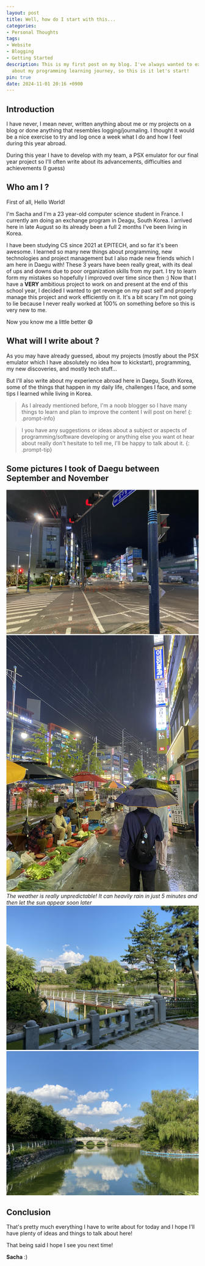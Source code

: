```yaml
---
layout: post
title: Well, how do I start with this...
categories:
- Personal Thoughts
tags:
- Website
- Blogging
- Getting Started
description: This is my first post on my blog. I've always wanted to experiment writing
  about my programming learning journey, so this is it let's start!
pin: true
date: 2024-11-01 20:16 +0900
---
```

## Introduction

I have never, I mean never, written anything about me or my projects on a blog or done anything that resembles logging/journaling. I thought it would be a nice exercise to try and log once a week what I do and how I feel during this year abroad.

During this year I have to develop with my team, a PSX emulator for our final year project so I'll often write about its advancements, difficulties and achievements (I guess)

## Who am I ?

First of all, Hello World!

I'm Sacha and I'm a 23 year-old computer science student in France. I currently am doing an exchange program in Deagu, South Korea. I arrived here in late August so its already been a full 2 months I've been living in Korea.

I have been studying CS since 2021 at EPITECH, and so far it's been awesome. I learned so many new things about programming, new technologies and project management but I also made new friends which I am here in Daegu with! These 3 years have been really great, with its deal of ups and downs due to poor organization skills from my part. I try to learn form my mistakes so hopefully I improved over time since then :) Now that I have a **VERY** ambitious project to work on and present at the end of this school year, I decided I wanted to get revenge on my past self and properly manage this project and work efficiently on it. It's a bit scary I'm not going to lie because I never really worked at 100% on something before so this is very new to me.

Now you know me a little better :smile:

## What will I write about ?

As you may have already guessed, about my projects (mostly about the PSX emulator which I have absolutely no idea how to kickstart), programming, my new discoveries, and mostly tech stuff...

But I'll also write about my experience abroad here in Daegu, South Korea, some of the things that happen in my daily life, challenges I face, and some tips I learned while living in Korea.

> As I already mentioned before, I'm a noob blogger so I have many things to learn and plan to improve the content I will post on here!
{: .prompt-info}

> I you have any suggestions or ideas about a subject or aspects of programming/software developing or anything else you want ot hear about really don't hesitate to tell me, I'll be happy to talk about it.
{: .prompt-tip}

## Some pictures I took of Daegu between September and November

![Daegu by night](/assets/img/posts/IMG_7677.JPEG)
![It rains in Deagu!](/assets/img/posts/IMG_8109.JPEG)
_The weather is really unpredictable! It can heavily rain in just 5 minutes and then let the sun appear soon later_
![Duryu park's pond](/assets/img/posts/IMG_7851.JPEG)
![Duryu park's pond](/assets/img/posts/IMG_7853.JPEG)

## Conclusion

That's pretty much everything I have to write about for today and I hope I'll have plenty of ideas and things to talk about here!

That being said I hope I see you next time!

**Sacha** :)
